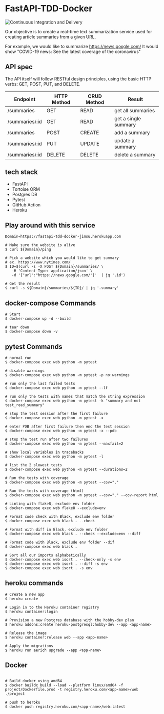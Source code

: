 # FastAPI-TDD-Docker
![Continuous Integration and Delivery](https://github.com/yysu/fastapi-tdd-docker/workflows/Continuous%20Integration%20and%20Delivery/badge.svg?branch=main)

Our objective is to create a real-time text summarization service used for creating article summaries from a given URL.

For example, we would like to summarize https://news.google.com/
It would show "COVID-19 news: See the latest coverage of the coronavirus"

## API spec
The API itself will follow RESTful design principles, using the basic HTTP verbs: GET, POST, PUT, and DELETE.

| Endpoint | HTTP Method | CRUD Method | Result |
| ----- | ----- | ----- | ---- |
| /summaries | GET | READ | get all summaries |
| /summaries/:id | GET | READ | get a single summary |
| /summaries | POST | CREATE | add a summary | 
| /summaries/:id | PUT | UPDATE | update a summary | 
| /summaries/:id | DELETE | DELETE | delete a summary | 

## tech stack
- FastAPI
- Tortoise ORM
- Postgres DB
- Pytest
- GitHub Action
- Heroku

## Play around with this service
```
Domain=https://fastapi-tdd-docker-jimsu.herokuapp.com

# Make sure the website is alive
$ curl ${Domain}/ping

# Pick a website which you would like to get summary
# ex. https://www.nytimes.com/
$ ID=$(curl -s -X POST ${Domain}/summaries/ \
   -H 'Content-Type: application/json' \
   -d '{"url":"https://news.google.com/"}'  | jq '.id')

# Get the result
$ curl -s ${Domain}/summaries/${ID}/ | jq '.summary' 
```


## docker-compose Commands
```
# Start
$ docker-compose up -d --build

# tear down
$ docker-compose down -v
```


## pytest Commands
```
# normal run
$ docker-compose exec web python -m pytest

# disable warnings
$ docker-compose exec web python -m pytest -p no:warnings

# run only the last failed tests
$ docker-compose exec web python -m pytest --lf

# run only the tests with names that match the string expression
$ docker-compose exec web python -m pytest -k "summary and not test_read_summary"

# stop the test session after the first failure
$ docker-compose exec web python -m pytest -x

# enter PDB after first failure then end the test session
$ docker-compose exec web python -m pytest -x --pdb

# stop the test run after two failures
$ docker-compose exec web python -m pytest --maxfail=2

# show local variables in tracebacks
$ docker-compose exec web python -m pytest -l

# list the 2 slowest tests
$ docker-compose exec web python -m pytest --durations=2

# Run the tests with coverage
$ docker-compose exec web python -m pytest --cov="."

# Run the tests with coverage (html)
$ docker-compose exec web python -m pytest --cov="." --cov-report html

# Linting with flake8, exclude env folder
$ docker-compose exec web flake8 --exclude=env

# Format code check with Black, exclude env folder
$ docker-compose exec web black . --check

# Format with diff in Black, exclude env folder
$ docker-compose exec web black . --check --exclude=env --diff

# Format code with Black, exclude env folder --dif
$ docker-compose exec web black .

# Sort all our imports alphabetically
$ docker-compose exec web isort . --check-only -s env
$ docker-compose exec web isort . --diff -s env
$ docker-compose exec web isort . -s env
```

## heroku commands
```
# Create a new app
$ heroku create

# Login in to the Heroku container registry
$ heroku container:login

# Provision a new Postgres database with the hobby-dev plan
$ heroku addons:create heroku-postgresql:hobby-dev --app <app-name>

# Release the image
$ heroku container:release web --app <app-name>

# Apply the migrations
$ heroku run aerich upgrade --app <app-name>
```

## Docker
```

# Build docker using amd64
$ docker buildx build --load --platform linux/amd64 -f project/Dockerfile.prod -t registry.heroku.com/<app-name>/web ./project

# push to heroku
$ docker push registry.heroku.com/<app-name>/web:latest
```